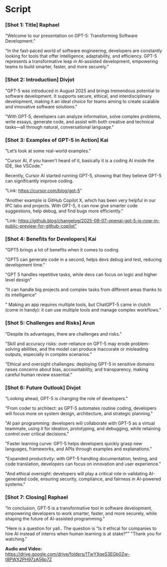 # Script
 
### [Shot 1: Title] Raphael

"Welcome to our presentation on GPT-5: Transforming Software Development."

"In the fast-paced world of software engineering, developers are constantly looking for tools that offer intelligence, adaptability, and efficiency. GPT-5 represents a transformative leap in AI-assisted development, empowering teams to build smarter, faster, and more securely."

### [Shot 2: Introduction] Divjot

"GPT-5 was introduced in August 2025 and brings tremendous potential to software development. It supports secure, ethical, and interdisciplinary development, making it an ideal choice for teams aiming to create scalable and innovative software solutions."

"With GPT-5, developers can analyze information, solve complex problems, write essays, generate code, and assist with both creative and technical tasks—all through natural, conversational language."

### [Shot 3: Examples of GPT-5 in Action] Kai

"Let’s look at some real-world examples."

"Cursor AI, if you haven't heard of it, basically it is a coding AI inside the IDE, like VSCode."

Recently, Cursor AI started running GPT-5, showing that they believe GPT-5 can significantly improve coding.

"Link: https://cursor.com/blog/gpt-5"

“Another example is GitHub Copilot X, which has been very helpful in our IPC labs and projects.
With GPT-5, it can now give smarter code suggestions, help debug, and find bugs more efficiently."

“Link: https://github.blog/changelog/2025-08-07-openai-gpt-5-is-now-in-public-preview-for-github-copilot”

### [Shot 4: Benefits for Developers] Kai

"GPT5 brings a lot of benefits when it comes to coding

"GPT5 can generate code in a second, helps devs debug and test, reducing development time."

"GPT 5 handles repetitive tasks, while devs can focus on logic and higher level design"

"It can handle big projects and complex tasks from different areas thanks to its intelligence"

" Making an app requires multiple tools, but ChatGPT-5 came in clutch (come in handy): it can use multiple tools and manage complex workflows.”

### [Shot 5: Challenges and Risks] Arun

"Despite its advantages, there are challenges and risks."

"Skill and accuracy risks: over-reliance on GPT-5 may erode problem-solving abilities, and the model can produce inaccurate or misleading outputs, especially in complex scenarios."

"Ethical and oversight challenges: deploying GPT-5 in sensitive domains raises concerns about bias, accountability, and transparency, making careful human review essential."

### [Shot 6: Future Outlook] Divjot

"Looking ahead, GPT-5 is changing the role of developers."

"From coder to architect: as GPT-5 automates routine coding, developers will focus more on system design, architecture, and strategic planning."

"AI pair programming: developers will collaborate with GPT-5 as a virtual teammate, using it for ideation, prototyping, and debugging, while retaining control over critical decisions."

"Faster learning curve: GPT-5 helps developers quickly grasp new languages, frameworks, and APIs through examples and explanations."

"Expanded productivity: with GPT-5 handling documentation, testing, and code translation, developers can focus on innovation and user experience."

"And ethical oversight: developers will play a critical role in validating AI-generated code, ensuring security, compliance, and fairness in AI-powered systems."

### [Shot 7: Closing] Raphael

"In conclusion, GPT-5 is a transformative tool in software development, empowering developers to work smarter, faster, and more securely, while shaping the future of AI-assisted programming."

“Here is a question for yall.. The question is “Is it ethical for companies to hire AI instead of interns when human learning is at stake?””
"Thank you for watching."

**Audio and Video:** https://drive.google.com/drive/folders/1TwYXqeS3EGb0Zw-t8PWX2PH97zA56p7Z